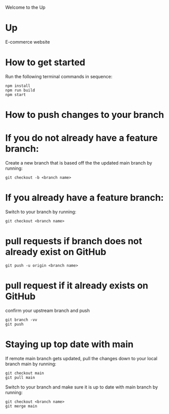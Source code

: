 Welcome to the Up
# Up
E-commerce website

# How to get started
Run the following terminal commands in sequence:
```
npm install
npm run build
npm start
```

# How to push changes to your branch
# If you do not already have a feature branch:
Create a new branch that is based off the the updated main branch by running:

```
git checkout -b <branch name>
```

# If you already have a feature branch:
Switch to your branch by running:

```
git checkout <branch name>
```

# pull requests if branch does not already exist on GitHub
```
git push -u origin <branch name>
```


# pull request if it already exists on GitHub
confirm your upstream branch and push
```
git branch -vv
git push
```


# Staying up top date with main
If remote main branch gets updated, pull the changes down to your local branch main by running:
```
git checkout main
git pull main
```

Switch to your branch and make sure it is up to date with main branch by running:
```
git checkout <branch name>
git merge main
```


